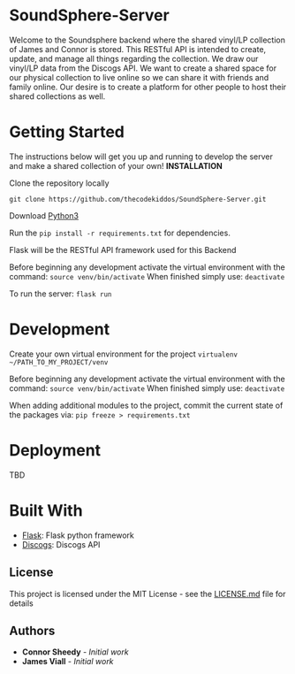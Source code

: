 # SoundSphere-Server
Welcome to the Soundsphere backend where the shared vinyl/LP collection of James and Connor is stored. This RESTful API is intended to create, update, and manage all things regarding the collection. We draw our vinyl/LP data from the Discogs API. We want to create a shared space for our physical collection to live online so we can share it with friends and family online. Our desire is to create a platform for other people to host their shared collections as well.

# Getting Started
The instructions below will get you up and running to develop the server and make a shared collection of your own!
**INSTALLATION**

Clone the repository locally

`git clone https://github.com/thecodekiddos/SoundSphere-Server.git`

Download [Python3](https://www.python.org/downloads/release/python-370/)

Run the `pip install -r requirements.txt` for dependencies.

Flask will be the RESTful API framework used for this Backend

Before beginning any development activate the virtual environment with the command:
`source venv/bin/activate`
When finished simply use:
`deactivate`

To run the server:
`flask run`

# Development

Create your own virtual environment for the project `virtualenv ~/PATH_TO_MY_PROJECT/venv`

Before beginning any development activate the virtual environment with the command:
`source venv/bin/activate`
When finished simply use:
`deactivate`

When adding additional modules to the project, commit the current state of the packages via: `pip freeze > requirements.txt`

# Deployment
TBD

# Built With
- [Flask](http://flask.pocoo.org): Flask python framework
- [Discogs](https://www.discogs.com/developers/#): Discogs API

## License
This project is licensed under the MIT License - see the [LICENSE.md](LICENSE.md) file for details

## Authors

* **Connor Sheedy** - *Initial work*
* **James Viall** - *Initial work*

